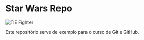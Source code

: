 # Star Wars Repo

![TIE Fighter](tiefighter.png)

Este repositório serve de exemplo para o curso de Git e GitHub.

